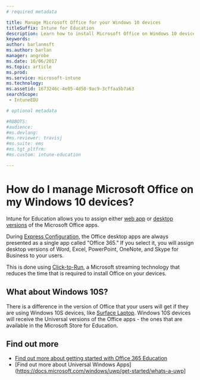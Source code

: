 ```yaml
---
# required metadata

title: Manage Microsoft Office for your Windows 10 devices
titleSuffix: Intune for Education
description: Learn how to install Microsoft Office on Windows 10 devices.
keywords:
author: barlanmsft
ms.author: barlan
manager: angrobe
ms.date: 10/06/2017
ms.topic: article
ms.prod:
ms.service: microsoft-intune
ms.technology:
ms.assetid: 1673246c-4e05-4d50-9ac9-3cffaa5b7a63
searchScope:
 - IntuneEDU

# optional metadata

#ROBOTS:
#audience:
#ms.devlang:
#ms.reviewer: travisj
#ms.suite: ems
#ms.tgt_pltfrm:
#ms.custom: intune-education

---
```


# How do I manage Microsoft Office on my Windows 10 devices?

Intune for Education allows you to assign either [web app](how-to-add-apps.md#add-web-apps) or [desktop versions](how-to-add-apps.md#add-desktop-apps) of the Microsoft Office apps.

During [Express Configuration](what-is-express-configuration.md), the Office desktop apps are always presented as a single app called "Office 365." If you select it, you will assign desktop versions of Word, Excel, PowerPoint, OneNote, and Skype for Business to your users.

This is done using [Click-to-Run](https://technet.microsoft.com/library/jj219427.aspx), a Microsoft streaming technology that reduces the time that is required to install Office on your devices. 

## What about Windows 10S? 

There is a difference in the version of Office that your users will get if they are using Windows 10S devices, like [Surface Laptop](https://www.microsoft.com/surface/devices/surface-laptop/overview). Windows 10S devices will receive the Universal versions of the Office apps - the ones that are available in the Microsoft Store for Education. 

## Find out more

- [Find out more about getting started with Office 365 Education](https://support.office.com/article/Get-started-with-Office-365-Education-AB02ABE5-A1EE-458C-B749-5B44416CCF14)
- [Find out more about Universal Windows Apps](https://docs.microsoft.com/windows/uwp/get-started/whats-a-uwp]

